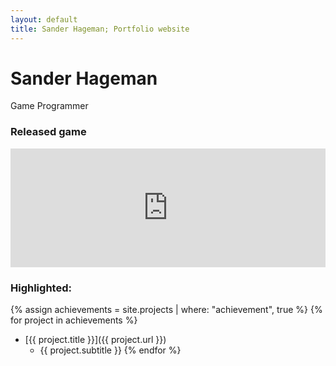 ```yaml
--- 
layout: default 
title: Sander Hageman; Portfolio website
---
```

# Sander Hageman 
<p class="pageSubtitle">
Game Programmer 
</p>

### Released game
<div class="steamEmbed">
<iframe src="http://store.steampowered.com/widget/674400/" frameborder="0" width="100%" height="190"></iframe>
</div>

### Highlighted:
{% assign achievements = site.projects | where: "achievement", true %} 
{% for project in achievements %}
* [{{ project.title }}]({{ project.url }})
	* {{ project.subtitle }}
{% endfor %}